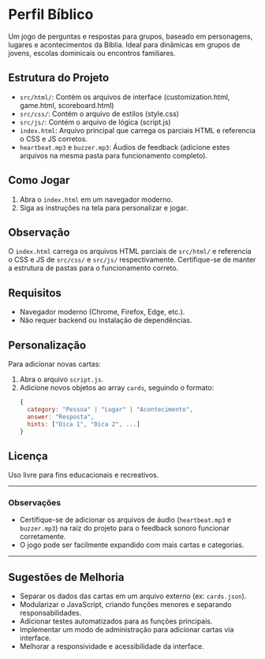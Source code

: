 # Perfil Bíblico

Um jogo de perguntas e respostas para grupos, baseado em personagens, lugares e acontecimentos da Bíblia. Ideal para dinâmicas em grupos de jovens, escolas dominicais ou encontros familiares.

## Estrutura do Projeto

- `src/html/`: Contém os arquivos de interface (customization.html, game.html, scoreboard.html)
- `src/css/`: Contém o arquivo de estilos (style.css)
- `src/js/`: Contém o arquivo de lógica (script.js)
- `index.html`: Arquivo principal que carrega os parciais HTML e referencia o CSS e JS corretos.
- `heartbeat.mp3` e `buzzer.mp3`: Áudios de feedback (adicione estes arquivos na mesma pasta para funcionamento completo).

## Como Jogar

1. Abra o `index.html` em um navegador moderno.
2. Siga as instruções na tela para personalizar e jogar.

## Observação

O `index.html` carrega os arquivos HTML parciais de `src/html/` e referencia o CSS e JS de `src/css/` e `src/js/` respectivamente. Certifique-se de manter a estrutura de pastas para o funcionamento correto.

## Requisitos

- Navegador moderno (Chrome, Firefox, Edge, etc.).
- Não requer backend ou instalação de dependências.

## Personalização

Para adicionar novas cartas:
1. Abra o arquivo `script.js`.
2. Adicione novos objetos ao array `cards`, seguindo o formato:
   ```js
   {
     category: "Pessoa" | "Lugar" | "Acontecimento",
     answer: "Resposta",
     hints: ["Dica 1", "Dica 2", ...]
   }
   ```

## Licença

Uso livre para fins educacionais e recreativos.

---

### Observações

- Certifique-se de adicionar os arquivos de áudio (`heartbeat.mp3` e `buzzer.mp3`) na raiz do projeto para o feedback sonoro funcionar corretamente.
- O jogo pode ser facilmente expandido com mais cartas e categorias.

---

## Sugestões de Melhoria

- Separar os dados das cartas em um arquivo externo (ex: `cards.json`).
- Modularizar o JavaScript, criando funções menores e separando responsabilidades.
- Adicionar testes automatizados para as funções principais.
- Implementar um modo de administração para adicionar cartas via interface.
- Melhorar a responsividade e acessibilidade da interface. 